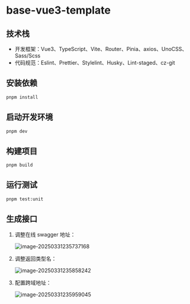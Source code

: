 # base-vue3-template

## 技术栈

- 开发框架：Vue3、TypeScript、Vite、Router、Pinia、axios、UnoCSS、Sass/Scss
- 代码规范：Eslint、Prettier、Stylelint、Husky、Lint-staged、cz-git

## 安装依赖

```sh
pnpm install
```

## 启动开发环境

```sh
pnpm dev
```

## 构建项目

```sh
pnpm build
```

## 运行测试

```sh
pnpm test:unit
```

## 生成接口

1. 调整在线 swagger 地址：

   ![image-20250331235737168](https://cdn.jsdelivr.net/gh/LetengZzz/img@main/img/202504022110516.png)

2. 调整返回类型名：

   ![image-20250331235858242](https://cdn.jsdelivr.net/gh/LetengZzz/img@main/img/202504022110060.png)

3. 配置跨域地址：

   ![image-20250331235959045](https://cdn.jsdelivr.net/gh/LetengZzz/img@main/img/202504022110125.png)
